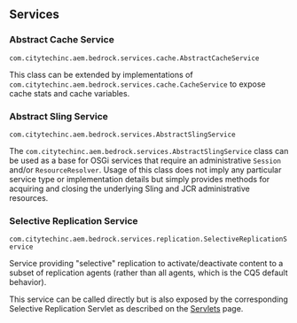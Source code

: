## Services

### Abstract Cache Service

`com.citytechinc.aem.bedrock.services.cache.AbstractCacheService`

This class can be extended by implementations of `com.citytechinc.aem.bedrock.services.cache.CacheService` to expose cache stats and cache variables.

### Abstract Sling Service

`com.citytechinc.aem.bedrock.services.AbstractSlingService`

The `com.citytechinc.aem.bedrock.services.AbstractSlingService` class can be used as a base for OSGi services that require an administrative `Session` and/or `ResourceResolver`.  Usage of this class does not imply any particular service type or implementation details but simply provides methods for acquiring and closing the underlying Sling and JCR administrative resources.

### Selective Replication Service

`com.citytechinc.aem.bedrock.services.replication.SelectiveReplicationService`

Service providing "selective" replication to activate/deactivate content to a subset of replication agents (rather than all agents, which is the CQ5 default behavior).

This service can be called directly but is also exposed by the corresponding Selective Replication Servlet as described on the [Servlets](https://github.com/Citytechinc/bedrock/wiki/Servlets) page.